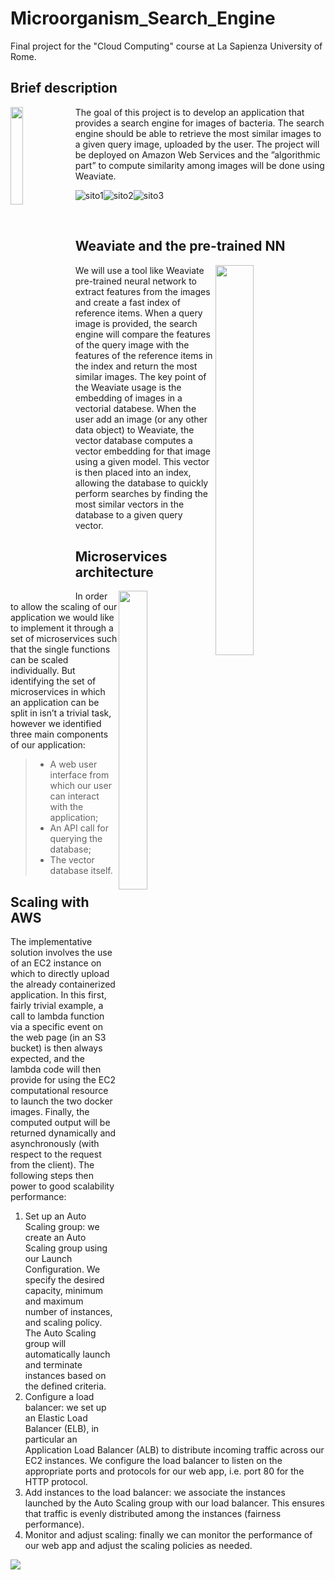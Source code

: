 # Microorganism_Search_Engine

Final project for the "Cloud Computing" course at La Sapienza University of Rome.

## Brief description
<img src="https://github.com/Engrima18/Microorganism_Search_Engine/assets/114066138/9a7c4e5c-b6b4-4da5-963b-8a01bbef6698" width=20% height=20% align="left">

The goal of this project is to develop an application that provides a search engine for images of bacteria. The search engine should be able to retrieve the most similar images to a given query image, uploaded by the user. The project will be deployed on Amazon Web Services and the ”algorithmic part” to compute similarity among
images will be done using Weaviate.

![sito1](https://github.com/Engrima18/FlashLearnChain/assets/93355495/e56e2f88-b5c9-4928-8335-61e1eee6e301)![sito2](https://github.com/Engrima18/FlashLearnChain/assets/93355495/afd503a8-dc68-4fc6-a0c0-7b3989f959ac)![sito3](https://github.com/Engrima18/FlashLearnChain/assets/93355495/f41fb5d2-1d2c-47dc-abcd-65836d12c92e)

<br/>

## Weaviate and the pre-trained NN
<img src="https://github.com/Engrima18/Microorganism_Search_Engine/assets/93355495/8f718d98-37a6-4a8a-95ae-6bbb3226f797" width=35% height=40% align="right">
We will use a
tool like Weaviate pre-trained neural network to extract features from the images
and create a fast index of reference items.
When a query image is provided, the search engine will compare the features of the
query image with the features of the reference items in the index and return the most
similar images.
The key point of the Weaviate usage is the embedding of images in a vectorial databese.
When the user add an image (or any other data object) to Weaviate, the vector
database computes a vector embedding for that image using a given model. This
vector is then placed into an index, allowing the database to quickly perform searches
by finding the most similar vectors in the database to a given query vector.

## Microservices architecture
<img src="https://github.com/Engrima18/Microorganism_Search_Engine/assets/93355495/39c0c571-c750-4e3e-a93e-3172a2447215" width=30% height=35% align="right">

In order to allow the scaling of our application we would like to implement it through
a set of microservices such that the single functions can be scaled individually. But
identifying the set of microservices in which an application can be split in isn’t a trivial
task, however we identified three main components of our application:
>- A web user interface from which our user can interact with the application;
>- An API call for querying the database;
>- The vector database itself.

## Scaling with AWS
The implementative solution involves the use of an EC2 instance on which to directly upload
the already containerized application. In this first, fairly trivial example, a call to
lambda function via a specific event on the web page (in an S3 bucket) is then always
expected, and the lambda code will then provide for using the EC2 computational
resource to launch the two docker images. Finally, the computed output will be
returned dynamically and asynchronously (with respect to the request from the client).
The following steps then power to good scalability performance:
1. Set up an Auto Scaling group: we create an Auto Scaling group using our Launch
Configuration. We specify the desired capacity, minimum and maximum number
of instances, and scaling policy. The Auto Scaling group will automatically
launch and terminate instances based on the defined criteria.
2. Configure a load balancer: we set up an Elastic Load Balancer (ELB), in particular
an Application Load Balancer (ALB) to distribute incoming traffic across our
EC2 instances. We configure the load balancer to listen on the appropriate ports
and protocols for our web app, i.e. port 80 for the HTTP protocol.
3. Add instances to the load balancer: we associate the instances launched by the
Auto Scaling group with our load balancer. This ensures that traffic is evenly
distributed among the instances (fairness performance).
4. Monitor and adjust scaling: finally we can monitor the performance of our web
app and adjust the scaling policies as needed.

<img src="https://github.com/Engrima18/FlashLearnChain/assets/93355495/755cd041-6290-46b2-9413-80c6d2479c6b" align="center">


